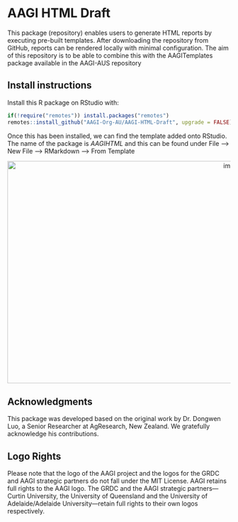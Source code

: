 # AAGI HTML Draft

This package (repository) enables users to generate HTML reports by executing pre-built templates. After downloading the repository from GitHub, reports can be rendered locally with minimal configuration. The aim of this repository is to be able to combine this with the AAGITemplates package available in the AAGI-AUS repository

## Install instructions

Install this R package on RStudio with:

```r
if(!require("remotes")) install.packages("remotes") 
remotes::install_github("AAGI-Org-AU/AAGI-HTML-Draft", upgrade = FALSE)
```

Once this has been installed, we can find the template added onto RStudio. The name of the package is *AAGIHTML* and this can be found under File --> New File --> RMarkdown --> From Template

<p align="center">
  <img width="1000" height="500" alt="image" src="https://github.com/user-attachments/assets/d666c055-3358-4bde-a039-85e0e2be1d34" />
</p>

## Acknowledgments

This package was developed based on the original work by Dr. Dongwen Luo, a Senior Researcher at AgResearch, New Zealand. We gratefully acknowledge his contributions.

## Logo Rights

Please note that the logo of the AAGI project and the logos for the GRDC and AAGI strategic partners do not fall under the MIT License. AAGI retains full rights to the AAGI logo. The GRDC and the AAGI strategic partners—Curtin University, the University of Queensland and the University of Adelaide/Adelaide University—retain full rights to their own logos respectively.

